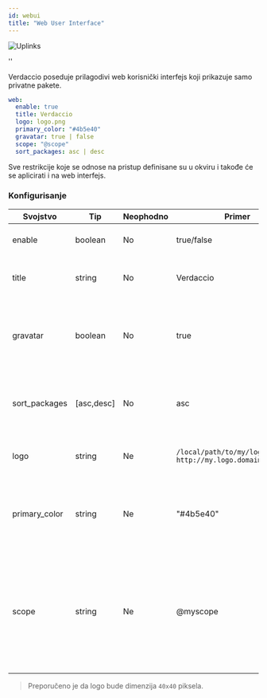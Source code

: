 ```yaml
---
id: webui
title: "Web User Interface"
---
```


![Uplinks](https://user-images.githubusercontent.com/558752/52916111-fa4ba980-32db-11e9-8a64-f4e06eb920b3.png)

<div id="codefund">''</div>

Verdaccio poseduje prilagodivi web korisnički interfejs koji prikazuje samo privatne pakete.

```yaml
web:
  enable: true
  title: Verdaccio
  logo: logo.png
  primary_color: "#4b5e40"
  gravatar: true | false
  scope: "@scope"
  sort_packages: asc | desc
```

Sve restrikcije koje se odnose na pristup definisane su u okviru  i takođe će se aplicirati i na web interfejs.</p> 

### Konfigurisanje

| Svojstvo      | Tip        | Neophodno | Primer                                                        | Podrška    | Opis                                                                                                                     |
| ------------- | ---------- | --------- | ------------------------------------------------------------- | ---------- | ------------------------------------------------------------------------------------------------------------------------ |
| enable        | boolean    | No        | true/false                                                    | all        | dozvoljava prikaz web interfejsa                                                                                         |
| title         | string     | No        | Verdaccio                                                     | all        | opis naslova HTML zaglavlja                                                                                              |
| gravatar      | boolean    | No        | true                                                          | `>v4`   | Gravatar-i će biti generisani u pozadini, ako je ovo svojstvo omogućeno                                                  |
| sort_packages | [asc,desc] | No        | asc                                                           | `>v4`   | Po pravilu, privatni paketi su sortirani po rastućem redosledu                                                           |
| logo          | string     | Ne        | `/local/path/to/my/logo.png` `http://my.logo.domain/logo.png` | all        | URI gde se logo nalazi (logo za header)                                                                                  |
| primary_color | string     | Ne        | "#4b5e40"                                                     | `>4`    | The primary color to use throughout the UI (header, etc)                                                                 |
| scope         | string     | Ne        | @myscope                                                      | `>v3.x` | If you're using this registry for a specific module scope, specify that scope to set it in the webui instructions header |

> Preporučeno je da logo bude dimenzija `40x40` piksela.